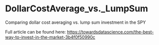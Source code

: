 # DollarCostAverage_vs._LumpSum
Comparing dollar cost averaging vs. lump sum investment in the SPY 

Full article can be found here: https://towardsdatascience.com/the-best-way-to-invest-in-the-market-3b4f0f50990c
